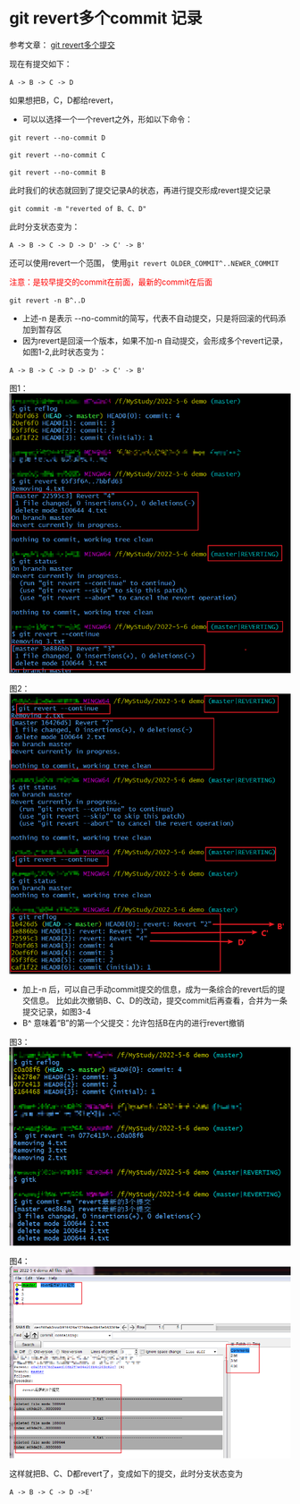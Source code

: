 # git revert多个commit 记录


参考文章： [git revert多个提交](!https://blog.csdn.net/zhangxiaoyang0/article/details/90213597)

现在有提交如下：

`
A -> B -> C -> D
`

如果想把B，C，D都给revert，

* 可以以选择一个一个revert之外，形如以下命令：

`git revert --no-commit D`

`git revert --no-commit C`

`git revert --no-commit B`

此时我们的状态就回到了提交记录A的状态，再进行提交形成revert提交记录

`git commit -m "reverted of B、C、D"`

此时分支状态变为：

`
A -> B -> C -> D -> D' -> C' -> B'
`

还可以使用revert一个范围， 使用`git revert OLDER_COMMIT^..NEWER_COMMIT`

<font color=red>注意：是较早提交的commit在前面，最新的commit在后面</font>

`
git revert -n B^..D
`

* 上述-n 是表示 --no-commit的简写，代表不自动提交，只是将回滚的代码添加到暂存区
* 因为revert是回滚一个版本，如果不加-n 自动提交，会形成多个revert记录，如图1-2,此时状态变为：

`
A -> B -> C -> D -> D' -> C' -> B'
`

图1：
![图1](./2022-5-6/3.png)


图2：
![图2](./2022-5-6/4.png)

* 加上-n 后，可以自己手动commit提交的信息，成为一条综合的revert后的提交信息。
比如此次撤销B、C、D的改动，提交commit后再查看，合并为一条提交记录，如图3-4
* B^ 意味着“B”的第一个父提交：允许包括B在内的进行revert撤销


图3：
![图3](./2022-5-6/1.png)


图4：
![图4](./2022-5-6/2.png)

这样就把B、C、D都revert了，变成如下的提交，此时分支状态变为

`
A -> B -> C -> D ->E'
`

<Valine />
